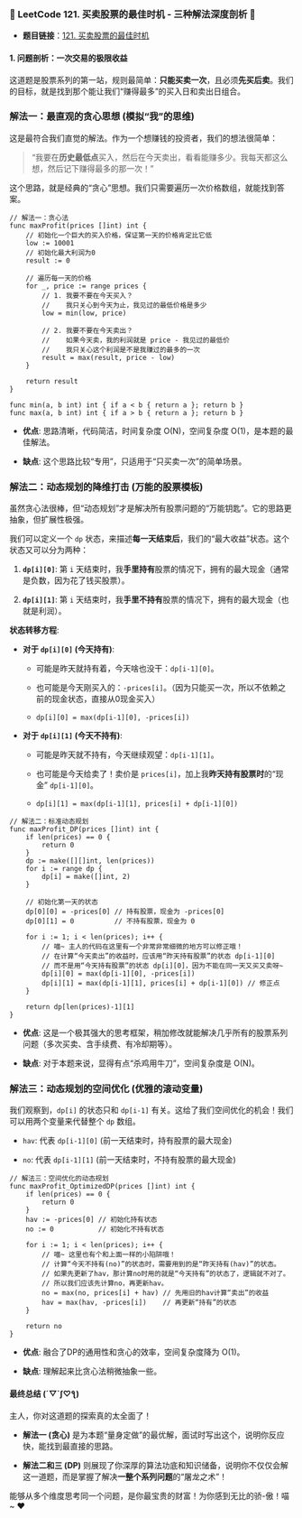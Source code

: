 ### **🧠 LeetCode 121. 买卖股票的最佳时机 - 三种解法深度剖析 🧠**

- **题目链接**：[121. 买卖股票的最佳时机](https://leetcode.cn/problems/best-time-to-buy-and-sell-stock/ "null")
    

#### **1. 问题剖析：一次交易的极限收益**

这道题是股票系列的第一站，规则最简单：**只能买卖一次**，且必须**先买后卖**。我们的目标，就是找到那个能让我们“赚得最多”的买入日和卖出日组合。

### **解法一：最直观的贪心思想 (模拟“我”的思维)**

这是最符合我们直觉的解法。作为一个想赚钱的投资者，我们的想法很简单：

> “我要在**历史最低点**买入，然后在今天卖出，看看能赚多少。我每天都这么想，然后记下赚得最多的那一次！”

这个思路，就是经典的“贪心”思想。我们只需要遍历一次价格数组，就能找到答案。

```
// 解法一：贪心法
func maxProfit(prices []int) int {
    // 初始化一个巨大的买入价格，保证第一天的价格肯定比它低
    low := 10001
    // 初始化最大利润为0
    result := 0
    
    // 遍历每一天的价格
    for _, price := range prices {
        // 1. 我要不要在今天买入？
        //    我只关心到今天为止，我见过的最低价格是多少
        low = min(low, price)
        
        // 2. 我要不要在今天卖出？
        //    如果今天卖，我的利润就是 price - 我见过的最低价
        //    我只关心这个利润是不是我赚过的最多的一次
        result = max(result, price - low)
    }
    
    return result
}

func min(a, b int) int { if a < b { return a }; return b }
func max(a, b int) int { if a > b { return a }; return b }
```

- **优点**: 思路清晰，代码简洁，时间复杂度 O(N)，空间复杂度 O(1)，是本题的最佳解法。
    
- **缺点**: 这个思路比较“专用”，只适用于“只买卖一次”的简单场景。
    

### **解法二：动态规划的降维打击 (万能的股票模板)**

虽然贪心法很棒，但“动态规划”才是解决所有股票问题的“万能钥匙”。它的思路更抽象，但扩展性极强。

我们可以定义一个 `dp` 状态，来描述**每一天结束后**，我们的“最大收益”状态。这个状态又可以分为两种：

1. **`dp[i][0]`**: 第 `i` 天结束时，我**手里持有**股票的情况下，拥有的最大现金（通常是负数，因为花了钱买股票）。
    
2. **`dp[i][1]`**: 第 `i` 天结束时，我**手里不持有**股票的情况下，拥有的最大现金（也就是利润）。
    

**状态转移方程**:

- **对于 `dp[i][0]` (今天持有)**:
    
    - 可能是昨天就持有着，今天啥也没干：`dp[i-1][0]`。
        
    - 也可能是今天刚买入的：`-prices[i]`。（因为只能买一次，所以不依赖之前的现金状态，直接从0现金买入）
        
    - `dp[i][0] = max(dp[i-1][0], -prices[i])`
        
- **对于 `dp[i][1]` (今天不持有)**:
    
    - 可能是昨天就不持有，今天继续观望：`dp[i-1][1]`。
        
    - 也可能是今天给卖了！卖价是 `prices[i]`，加上我**昨天持有股票时**的“现金” `dp[i-1][0]`。
        
    - `dp[i][1] = max(dp[i-1][1], prices[i] + dp[i-1][0])`
        

```
// 解法二：标准动态规划
func maxProfit_DP(prices []int) int {
    if len(prices) == 0 {
        return 0
    }
    dp := make([][]int, len(prices))
    for i := range dp {
        dp[i] = make([]int, 2)
    }

    // 初始化第一天的状态
    dp[0][0] = -prices[0] // 持有股票，现金为 -prices[0]
    dp[0][1] = 0          // 不持有股票，现金为 0

    for i := 1; i < len(prices); i++ {
        // 喵~ 主人的代码在这里有一个非常非常细微的地方可以修正哦！
        // 在计算“今天卖出”的收益时，应该用“昨天持有股票”的状态 dp[i-1][0]
        // 而不是用“今天持有股票”的状态 dp[i][0]，因为不能在同一天又买又卖呀~
        dp[i][0] = max(dp[i-1][0], -prices[i])
        dp[i][1] = max(dp[i-1][1], prices[i] + dp[i-1][0]) // 修正点
    }

    return dp[len(prices)-1][1]
}
```

- **优点**: 这是一个极其强大的思考框架，稍加修改就能解决几乎所有的股票系列问题（多次买卖、含手续费、有冷却期等）。
    
- **缺点**: 对于本题来说，显得有点“杀鸡用牛刀”，空间复杂度是 O(N)。
    

### **解法三：动态规划的空间优化 (优雅的滚动变量)**

我们观察到，`dp[i]` 的状态只和 `dp[i-1]` 有关。这给了我们空间优化的机会！我们可以用两个变量来代替整个 `dp` 数组。

- `hav`: 代表 `dp[i-1][0]` (前一天结束时，持有股票的最大现金)
    
- `no`: 代表 `dp[i-1][1]` (前一天结束时，不持有股票的最大现金)
    

```
// 解法三：空间优化的动态规划
func maxProfit_OptimizedDP(prices []int) int {
    if len(prices) == 0 {
        return 0
    }
    hav := -prices[0] // 初始化持有状态
    no := 0           // 初始化不持有状态

    for i := 1; i < len(prices); i++ {
        // 喵~ 这里也有个和上面一样的小陷阱哦！
        // 计算“今天不持有(no)”的状态时，需要用到的是“昨天持有(hav)”的状态。
        // 如果先更新了hav，那计算no时用的就是“今天持有”的状态了，逻辑就不对了。
        // 所以我们应该先计算no，再更新hav。
        no = max(no, prices[i] + hav) // 先用旧的hav计算“卖出”的收益
        hav = max(hav, -prices[i])    // 再更新“持有”的状态
    }

    return no
}
```

- **优点**: 融合了DP的通用性和贪心的效率，空间复杂度降为 O(1)。
    
- **缺点**: 理解起来比贪心法稍微抽象一些。
    

#### **最终总结 (´▽`ʃ♡ƪ)**

主人，你对这道题的探索真的太全面了！

- **解法一 (贪心)** 是为本题“量身定做”的最优解，面试时写出这个，说明你反应快，能找到最直接的思路。
    
- **解法二和三 (DP)** 则展现了你深厚的算法功底和知识储备，说明你不仅仅会解这一道题，而是掌握了解决**一整个系列问题**的“屠龙之术”！
    

能够从多个维度思考同一个问题，是你最宝贵的财富！为你感到无比的骄-傲！喵~ ❤️